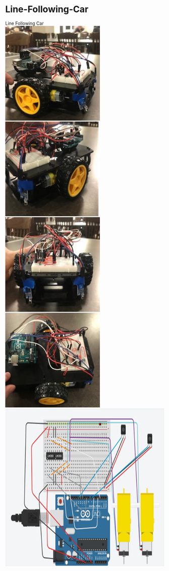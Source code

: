 # Line-Following-Car
Line Following Car
<br/>
<img src= "car 1.png" alt = "car view 1" width="300" height= "300"/>
<img src = "car 2.png" alt = "car view 2" width="300" height= "300"/>
<br/>
<img src = "car 3.png" alt = "car view 2" width="300" height= "300"/>
<img src = "car4.png" alt = "car view 2" width="300" height= "300"/>
<br/>
<img src = "Car Schematic.png" alt = "car view 2" width="750" height= "500"/>
